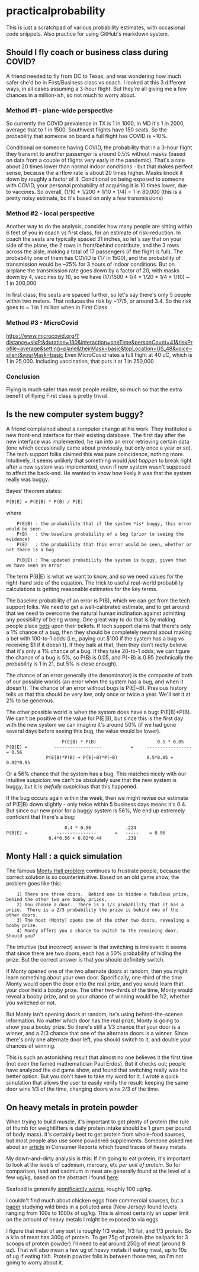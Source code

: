 # practicalprobability

This is just a scratchpad of various probability estimates, with occasional code snippets.  Also practice for using GitHub's markdown system.

## Should I fly coach or business class during COVID?
A friend needed to fly from DC to Texas, and was wondering how much safer she'd be in First/Business class vs coach.  I looked at this 3 different ways, in all cases assuming a 3-hour flight.  But they're all giving me a few chances in a million-ish, so not much to worry about.


### Method #1 - plane-wide perspective
So currently the COVID prevalence in TX is 1 in 1000, in MD it's 1 in 2000, average that to 1 in 1500.  Southwest flights have 150 seats.  So the probability that someone on board a full flight has COVID is ~10%. 

Conditional on someone having COVID, the probability that in a 3-hour flight they transmit to another passenger is around 0.5% without masks (based on data from a couple of flights very early in the pandemic).  That's a rate about 20 times lower than normal indoor conditions - but that makes perfect sense, because the airflow rate is about 20 times higher.  Masks knock it down by roughly a factor of 4.  Conditional on being exposed to someone with COVID, your personal probability of acquiring it is 10 times lower, due to vaccines. So overall,
(1/10 * 1/200 * 1/10 * 1/4) = 1 in 80,000 (this is a pretty noisy estimate, bc it's based on only a few transmissions)

### Method #2 - local perspective
Another way to do the analysis, consider how many people are sitting within 6 feet of you in coach vs first class, for an estimate of risk-reduction.  In coach the seats are typically spaced 31 inches, so let's say that on your side of the plane, the 2 rows in front/behind contribute, and the 3 rows across the aisle, making a total of 17 passengers (if the flight is full).  The probability one of them has COVID is (17 in 1500), and the probability of transmission would be ~25% for 3 hours of indoor conditions.  But on airplane the transmission rate goes down by a factor of 20, with masks down by 4, vaccines by 10, so we have
(17/1500 * 1/4 * 1/20 * 1/4 * 1/10) ~ 1 in 300,000

In first class, the seats are spaced further, so let's say there's only 5 people within two meters.  That reduces the risk by ~17/5, or around 3.4.  So the risk goes to ~ 1 in 1 million when in First Class

### Method #3 - MicroCovid
https://www.microcovid.org/?distance=sixFt&duration=180&interaction=oneTime&personCount=41&riskProfile=average&setting=plane&theirMask=basic&topLocation=US_48&voice=silent&yourMask=basic
Even MicroCovid rates a full flight at 40 uC, which is 1 in 25,000.  Including vaccination, that puts it at 1 in 250,000

### Conclusion
Flying is much safer than most people realize, so much so that the extra benefit of flying First class is pretty trivial.




## Is the new computer system buggy?
A friend complained about a computer change at his work.  They instituted a new front-end interface for their existing database.  The first day after the new interface was implemented, he ran into an error retrieving certain data (one which occasionally came about previously, but only once a year or so).  The tech support folks claimed this was pure coincidence, nothing more.  Intuitively, it seems unlikely that something would *just happen* to break right after a new system was implemented, even if new system wasn't supposed to affect the back-end.  He wanted to know how likely it was that the system really was buggy.

Bayes' theorem states:

```
P(B|E) = P(E|B) * P(B) / P(E)
```
where

```
	P(E|B) : the probability that if the system *is* buggy, this error would be seen
	P(B)   : the baseline probability of a bug (prior to seeing the evidence)
	P(E)   : the probability that this error would be seen, whether or not there is a bug

	P(B|E) : The updated probability the system is buggy, given that we have seen an error
```

The term P(B|E) is what we want to know, and so we need values for the right-hand side of the equation.  The trick to useful real-world probability calculations is getting reasonable estimates for the key terms.

The baseline probability of an error is P(B), which we can get from the tech support folks.  We need to get a well-calibrated estimate, and to get around that we need to overcome the natural human inclination against admitting any possibility of being wrong.  One great way to do that is by making people place [bets](https://en.wikipedia.org/wiki/Prediction_market) upon their beliefs.  If tech support claims that there's only a 1% chance of a bug, then they should be completely neutral about making a bet with 100-to-1 odds (i.e., paying out $100 if the system has a bug vs receiving $1 if it doesn't).  If they balk at that, then they don't *really* believe that it's only a 1% chance of a bug.  If they take 20-to-1 odds, we can figure the chance of a bug is 5%, so P(B) is 0.05, and P(~B) is 0.95 (technically the probability is 1 in 21, but 5% is close enough).

The chance of an error generally (the denominator) is the composite of both of our possible worlds (an error when the system has a bug, and when it doesn't).  The chance of an error without bugs is P(E|~B).  Previous history tells us that this should be very low, only once or twice a year.  We'll set it at 2% to be generous.  

The other possible world is when the system does have a bug: P(E|B)*P(B).  We can't be positive of the value for P(E|B), but since this is the first day with the new system we can imagine it's around 50% (if we had gone several days before seeing this bug, the value would be lower).

```
                     P(E|B) * P(B)                       0.5 * 0.05
P(B|E) =          ------------------           =     -----------------         = 0.56
               P(E|B)*P(B) + P(E|~B)*P(~B)           0.5*0.05 + 0.02*0.95
```

Or a 56% chance that the system has a bug.  This matches nicely with our intuitive suspicion: we can't be absolutely sure that the new system is buggy, but it is *awfully suspicious* that this happened.

If the bug occurs again within the week, then we might revise our estimate of P(E|B) down slightly - only twice within 5 business days means it's 0.4.  But since our new prior for a buggy system is 56%, We end up extremely confident that there's a bug:

```
                      0.4 * 0.56             .224	
P(B|E) =           ---------------       =   -----    = 0.96
                0.4*0.56 + 0.02*0.44         .238 
```



## Monty Hall : a quick simulation

The famous [Monty Hall problem](https://en.wikipedia.org/wiki/Monty_Hall_problem) continues to frustrate people, because the correct solution is so counterintuitive.  Based on an old game show, the problem goes like this:

```
	1) There are three doors.  Behind one is hidden a fabulous prize, behind the other two are booby prizes.
	2) You choose a door.  There is a 1/3 probability that it has a prize.  There is a 2/3 probability the prize is behind one of the other doors.
	3) The host (Monty) opens one of the other two doors, revealing a booby prize.
	4) Monty offers you a chance to switch to the remaining door.  Should you?

```
The intuitive (but incorrect) answer is that switching is irrelevant: it seems that since there are two doors, each has a 50% probability of hiding the prize.  But the correct answer is that you should definitely switch.  

If Monty opened one of the two alternate doors at random, then you might learn something about your own door.  Specifically, one-third of the time Monty would open the door onto the real prize, and you would learn that your door held a booby prize.  The other two-thirds of the time, Monty would reveal a booby prize, and so your chance of winning would be 1/2, whether you switched or not.

But Monty isn't opening doors at random; he's using behind-the-scenes information.  No matter which door has the real prize, Monty is going to show you a booby prize.  So there's still a 1/3 chance that your door is a winner, and a 2/3 chance that one of the alternate doors is a winner.  Since there's only one alternate door left, you should switch to it, and double your chances of winning.

This is such an astonishing result that almost no one believes it the first time (not even the famed mathematician Paul Erdos).  But it checks out; people have analyzed the old game show, and found that switching really was the better option.  But you don't have to take my word for it.  I wrote a quick simulation that allows the user to easily verify the result: keeping the same door wins 1/3 of the time, changing doors wins 2/3 of the time.


## On heavy metals in protein powder

When trying to build muscle, it's important to get plenty of protein (the rule of thumb for weightlifters is daily protein intake should be 1 gram per pound of body mass).  It's certainly best to get protein from whole-food sources, but most people also use some powdered supplements.  Someone asked me about an [article](http://www.consumerreports.org/cro/2012/04/protein-drinks/index.htm) in Consumer Reports which found traces of heavy metals.

My down-and-dirty analysis is this: If I'm going to eat protein, it's important to look at the levels of cadmium, mercury, etc *per unit of protein*. So for comparison, lead and cadmium in meat are generally found at the level of a few ug/kg, based on the abstract I found [here](http://www.ingentaconnect.com/content/tandf/tfac/2006/00000023/00000008/art00002).

Seafood is generally [significantly worse](http://www.ncbi.nlm.nih.gov/pubmed/12623648), roughly 100 ug/kg. 

I couldn't find much about chicken eggs from commercial sources, but a [paper](http://www.ncbi.nlm.nih.gov/pubmed/21679937) studying wild birds in a polluted area (New Jersey) found levels ranging from 100s to 1000s of ug/kg. This is almost certainly an upper limit on the amount of heavy metals I might be exposed to via eggs

I figure that meat of any sort is roughly 1/3 water, 1/3 fat, and 1/3 protein. So a kilo of meat has 300g of protein. To get 75g of protein (the ballpark for 3 scoops of protein powder) I'll need to eat around 250g of meat (around 8 oz). That will also mean a few ug of heavy metals if eating meat, up to 10s of ug if eating fish. Protein powder falls in between those two, so I'm not going to worry about it.


